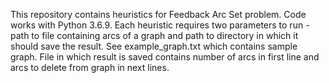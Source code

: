 This repository contains heuristics for Feedback Arc Set problem.
Code works with Python 3.6.9.
Each heuristic requires two parameters to run - path to file containing arcs of a graph and path to directory in which it should save the result.
See example_graph.txt which contains sample graph.
File in which result is saved contains number of arcs in first line and arcs to delete from graph in next lines.

